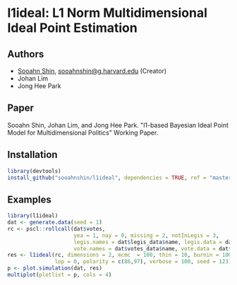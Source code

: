 # l1ideal: L1 Norm Multidimensional Ideal Point Estimation

## Authors
- [Sooahn Shin](http://sooahnshin.com/), sooahnshin@g.harvard.edu (Creator)
- Johan Lim
- Jong Hee Park

## Paper
Sooahn Shin, Johan Lim, and Jong Hee Park. "l1-based Bayesian Ideal Point Model for Multidimensional Politics" Working Paper.

## Installation

``` r
library(devtools)
install_github("sooahnshin/l1ideal", dependencies = TRUE, ref = "master")
```

## Examples
``` r
library(l1ideal)
dat <- generate.data(seed = 1)
rc <- pscl::rollcall(dat$votes,
                     yea = 1, nay = 0, missing = 2, notInLegis = 3,
                     legis.names = dat$legis_data$name, legis.data = dat$legis_data,
                     vote.names = dat$votes_data$name, vote.data = dat$votes_data)
res <- l1ideal(rc, dimensions = 2, mcmc  = 100, thin = 10, burnin = 100, minvotes = 20,
               lop = 0, polarity = c(86,97), verbose = 100, seed = 123)
p <- plot.simulation(dat, res)
multiplot(plotlist = p, cols = 4)
```
